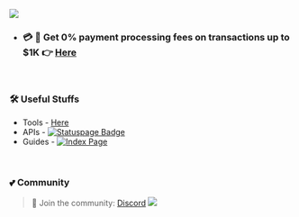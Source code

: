 <!-- Wave 
https://github.com/denvercoder1/readme-typing-svg -->
![](https://github.com/sachinsenal0x64/picx-images-hosting/raw/master/oddinpay.3uux19999v.webp)

- ### 💳 🛒 Get 0% payment processing fees on transactions up to $1K 👉  [Here](https://oddinpay.com/signup)

<br>

### 🛠️ Useful Stuffs

- Tools - [Here](https://github.com/sachinsenal0x64?tab=stars)
- APIs - [![Statuspage Badge](https://img.shields.io/badge/Server%20Status-315691?logo=statuspage&logoColor=fff&style=flat)](https://status.401658.xyz)
- Guides - [![Index Page](https://img.shields.io/badge/index%20page-pink?style=flat&logo=starship&logoColor=black)](https://index.401658.xyz)
</div>

<br>

### 💕 Community

> 🍻 Join the community:  <a href="https://discord.gg/EbfftZ5Dd4" alt="sachinsenal0x64">Discord</a>
> [![](https://cdn.statically.io/gh/sachinsenal0x64/picx-images-hosting@master/discord.72y8nlaw5mdc.webp)](https://discord.gg/EbfftZ5Dd4)



